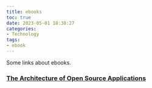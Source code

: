 ```yaml
---
title: ebooks
toc: true
date: 2023-05-01 18:38:27
categories:
- Technology
tags:
- ebook
---
```


Some links about ebooks.

<!-- more -->

### [The Architecture of Open Source Applications](https://aosabook.org/en/)
